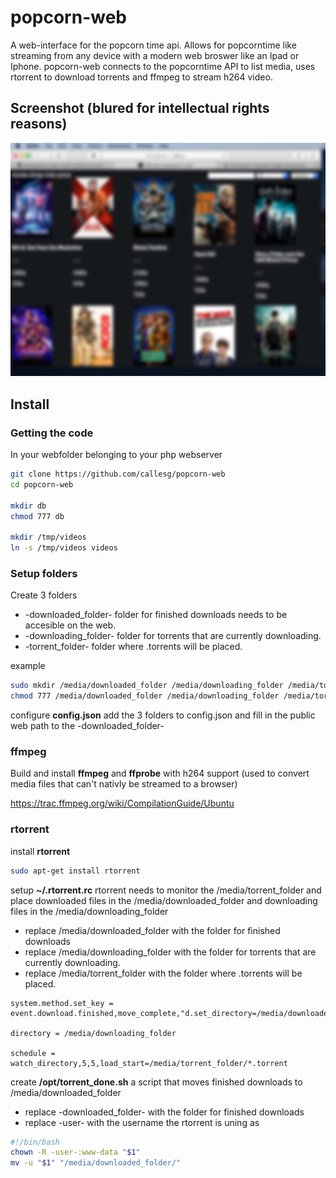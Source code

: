 # popcorn-web
A web-interface for the popcorn time api. Allows for popcorntime like streaming from any device with a modern web broswer like an Ipad or Iphone.
popcorn-web connects to the popcorntime API to list media, uses rtorrent to download torrents and ffmpeg to stream h264 video.

## Screenshot (blured for intellectual rights reasons)
![Screenshot](interface_blur.jpg)

## Install

### Getting the code
In your webfolder belonging to your php webserver 
```bash
git clone https://github.com/callesg/popcorn-web
cd popcorn-web

mkdir db
chmod 777 db

mkdir /tmp/videos
ln -s /tmp/videos videos
```
### Setup folders
Create 3 folders
* -downloaded_folder-   folder for finished downloads needs to be accesible on the web.
* -downloading_folder-  folder for torrents that are currently downloading.
* -torrent_folder-      folder where .torrents will be placed. 


example
```bash
sudo mkdir /media/downloaded_folder /media/downloading_folder /media/torrent_folder
chmod 777 /media/downloaded_folder /media/downloading_folder /media/torrent_folder

```
configure __config.json__ add the 3 folders to config.json and fill in the public web path to the -downloaded_folder-


### ffmpeg
Build and install __ffmpeg__ and __ffprobe__ with h264 support (used to convert media files that can't nativly be streamed to a browser)

https://trac.ffmpeg.org/wiki/CompilationGuide/Ubuntu


### rtorrent

install __rtorrent__
```bash
sudo apt-get install rtorrent
```


setup __~/.rtorrent.rc__ rtorrent needs to monitor the /media/torrent_folder and place downloaded files in the /media/downloaded_folder and downloading files in the /media/downloading_folder
* replace /media/downloaded_folder with the folder for finished downloads
* replace /media/downloading_folder with the folder for torrents that are currently downloading.
* replace /media/torrent_folder with the folder where .torrents will be placed.
```
system.method.set_key = event.download.finished,move_complete,"d.set_directory=/media/downloaded_folder/;execute=/opt/torrent_done.sh,$d.get_base_path="

directory = /media/downloading_folder

schedule = watch_directory,5,5,load_start=/media/torrent_folder/*.torrent

```

create __/opt/torrent_done.sh__ a script that moves finished downloads to /media/downloaded_folder

* replace -downloaded_folder- with the folder for finished downloads
* replace -user- with the username the rtorrent is uning as
```bash
#!/bin/bash
chown -R -user-:www-data "$1"
mv -u "$1" "/media/downloaded_folder/"
```
